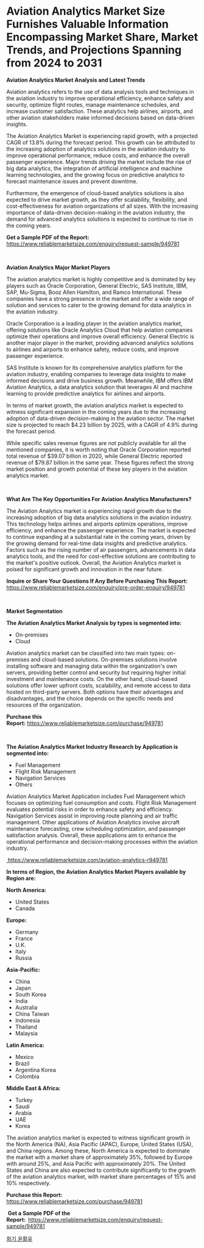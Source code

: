 <p><h1>Aviation Analytics Market Size Furnishes Valuable Information Encompassing Market Share, Market Trends, and Projections Spanning from 2024 to 2031</h1></p><p><strong>Aviation Analytics Market Analysis and Latest Trends</strong></p>
<p><p>Aviation analytics refers to the use of data analysis tools and techniques in the aviation industry to improve operational efficiency, enhance safety and security, optimize flight routes, manage maintenance schedules, and increase customer satisfaction. These analytics help airlines, airports, and other aviation stakeholders make informed decisions based on data-driven insights.</p><p>The Aviation Analytics Market is experiencing rapid growth, with a projected CAGR of 13.8% during the forecast period. This growth can be attributed to the increasing adoption of analytics solutions in the aviation industry to improve operational performance, reduce costs, and enhance the overall passenger experience. Major trends driving the market include the rise of big data analytics, the integration of artificial intelligence and machine learning technologies, and the growing focus on predictive analytics to forecast maintenance issues and prevent downtime.</p><p>Furthermore, the emergence of cloud-based analytics solutions is also expected to drive market growth, as they offer scalability, flexibility, and cost-effectiveness for aviation organizations of all sizes. With the increasing importance of data-driven decision-making in the aviation industry, the demand for advanced analytics solutions is expected to continue to rise in the coming years.</p></p>
<p><strong>Get a Sample PDF of the Report:&nbsp;</strong> <a href="https://www.reliablemarketsize.com/enquiry/request-sample/949781">https://www.reliablemarketsize.com/enquiry/request-sample/949781</a></p>
<p>&nbsp;</p>
<p><strong>Aviation Analytics Major Market Players</strong></p>
<p><p>The aviation analytics market is highly competitive and is dominated by key players such as Oracle Corporation, General Electric, SAS Institute, IBM, SAP, Mu-Sigma, Booz Allen Hamilton, and Ramco International. These companies have a strong presence in the market and offer a wide range of solution and services to cater to the growing demand for data analytics in the aviation industry.</p><p>Oracle Corporation is a leading player in the aviation analytics market, offering solutions like Oracle Analytics Cloud that help aviation companies optimize their operations and improve overall efficiency. General Electric is another major player in the market, providing advanced analytics solutions to airlines and airports to enhance safety, reduce costs, and improve passenger experience.</p><p>SAS Institute is known for its comprehensive analytics platform for the aviation industry, enabling companies to leverage data insights to make informed decisions and drive business growth. Meanwhile, IBM offers IBM Aviation Analytics, a data analytics solution that leverages AI and machine learning to provide predictive analytics for airlines and airports.</p><p>In terms of market growth, the aviation analytics market is expected to witness significant expansion in the coming years due to the increasing adoption of data-driven decision-making in the aviation sector. The market size is projected to reach $4.23 billion by 2025, with a CAGR of 4.9% during the forecast period.</p><p>While specific sales revenue figures are not publicly available for all the mentioned companies, it is worth noting that Oracle Corporation reported total revenue of $39.07 billion in 2020, while General Electric reported revenue of $79.87 billion in the same year. These figures reflect the strong market position and growth potential of these key players in the aviation analytics market.</p></p>
<p>&nbsp;</p>
<p><strong>What Are The Key Opportunities For Aviation Analytics Manufacturers?</strong></p>
<p><p>The Aviation Analytics market is experiencing rapid growth due to the increasing adoption of big data analytics solutions in the aviation industry. This technology helps airlines and airports optimize operations, improve efficiency, and enhance the passenger experience. The market is expected to continue expanding at a substantial rate in the coming years, driven by the growing demand for real-time data insights and predictive analytics. Factors such as the rising number of air passengers, advancements in data analytics tools, and the need for cost-effective solutions are contributing to the market's positive outlook. Overall, the Aviation Analytics market is poised for significant growth and innovation in the near future.</p></p>
<p><strong>Inquire or Share Your Questions If Any Before Purchasing This Report:</strong> <a href="https://www.reliablemarketsize.com/enquiry/pre-order-enquiry/949781">https://www.reliablemarketsize.com/enquiry/pre-order-enquiry/949781</a></p>
<p>&nbsp;</p>
<p><strong>Market Segmentation</strong></p>
<p><strong>The Aviation Analytics Market Analysis by types is segmented into:</strong></p>
<p><ul><li>On-premises</li><li>Cloud</li></ul></p>
<p><p>Aviation analytics market can be classified into two main types: on-premises and cloud-based solutions. On-premises solutions involve installing software and managing data within the organization's own servers, providing better control and security but requiring higher initial investment and maintenance costs. On the other hand, cloud-based solutions offer lower upfront costs, scalability, and remote access to data hosted on third-party servers. Both options have their advantages and disadvantages, and the choice depends on the specific needs and resources of the organization.</p></p>
<p><strong>Purchase this Report:&nbsp;</strong><a href="https://www.reliablemarketsize.com/purchase/949781">https://www.reliablemarketsize.com/purchase/949781</a></p>
<p>&nbsp;</p>
<p><strong>The Aviation Analytics Market Industry Research by Application is segmented into:</strong></p>
<p><ul><li>Fuel Management</li><li>Flight Risk Management</li><li>Navigation Services</li><li>Others</li></ul></p>
<p><p>Aviation Analytics Market Application includes Fuel Management which focuses on optimizing fuel consumption and costs. Flight Risk Management evaluates potential risks in order to enhance safety and efficiency. Navigation Services assist in improving route planning and air traffic management. Other applications of Aviation Analytics involve aircraft maintenance forecasting, crew scheduling optimization, and passenger satisfaction analysis. Overall, these applications aim to enhance the operational performance and decision-making processes within the aviation industry.</p></p>
<p><a href="https://www.reliablemarketsize.com/aviation-analytics-r949781">&nbsp;https://www.reliablemarketsize.com/aviation-analytics-r949781</a></p>
<p><strong>In terms of Region, the Aviation Analytics Market Players available by Region are:</strong></p>
<p>
    <p> <strong> North America: </strong>
        <ul>
            <li>United States</li>
            <li>Canada</li>
        </ul>
        </p> 
    <p> <strong> Europe: </strong>
        <ul>
            <li>Germany</li>
            <li>France</li>
            <li>U.K.</li>
            <li>Italy</li>
            <li>Russia</li>
        </ul>
        </p> 
    <p> <strong> Asia-Pacific: </strong>
        <ul>
            <li>China</li>
            <li>Japan</li>
            <li>South Korea</li>
            <li>India</li>
            <li>Australia</li>
            <li>China Taiwan</li>
            <li>Indonesia</li>
            <li>Thailand</li>
            <li>Malaysia</li>
        </ul>
        </p> 
    <p> <strong> Latin America: </strong>
        <ul>
            <li>Mexico</li>
            <li>Brazil</li>
            <li>Argentina Korea</li>
            <li>Colombia</li>
        </ul>
        </p> 
    <p> <strong> Middle East & Africa: </strong>
        <ul>
            <li>Turkey</li>
            <li>Saudi</li>
            <li>Arabia</li>
            <li>UAE</li>
            <li>Korea</li>
        </ul>
    </p>
    </p>
<p><p>The aviation analytics market is expected to witness significant growth in the North America (NA), Asia Pacific (APAC), Europe, United States (USA), and China regions. Among these, North America is expected to dominate the market with a market share of approximately 35%, followed by Europe with around 25%, and Asia Pacific with approximately 20%. The United States and China are also expected to contribute significantly to the growth of the aviation analytics market, with market share percentages of 15% and 10% respectively.</p></p>
<p><strong>Purchase this Report: </strong><a href="https://www.reliablemarketsize.com/purchase/949781">https://www.reliablemarketsize.com/purchase/949781</a></p>
<p>&nbsp;<strong>Get a Sample PDF of the Report:&nbsp;&nbsp;</strong><a href="https://www.reliablemarketsize.com/enquiry/request-sample/949781">https://www.reliablemarketsize.com/enquiry/request-sample/949781</a></p>
<p><strong></strong></p>
<p><p><a href="https://github.com/KellyLyncyh543964/Market-Research-Report-List-3/blob/main/829211178445.md">화기 윤활유</a></p></p>